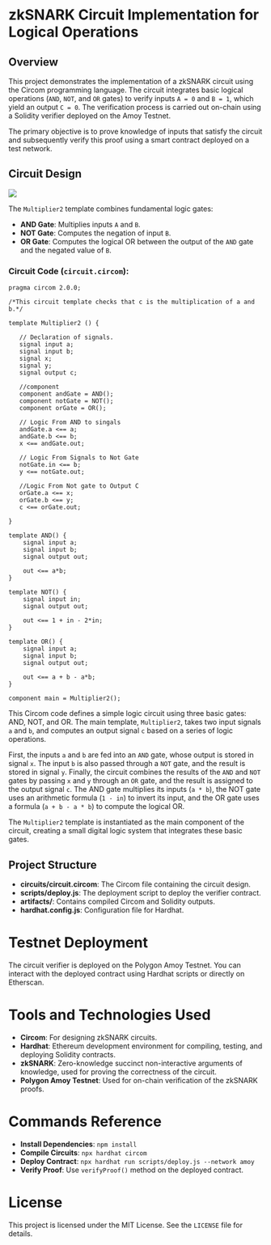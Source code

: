 # zkSNARK Circuit Implementation for Logical Operations

## Overview

This project demonstrates the implementation of a zkSNARK circuit using the Circom programming language. The circuit integrates basic logical operations (`AND`, `NOT`, and `OR` gates) to verify inputs `A = 0` and `B = 1`, which yield an output `C = 0`. The verification process is carried out on-chain using a Solidity verifier deployed on the Amoy Testnet.

The primary objective is to prove knowledge of inputs that satisfy the circuit and subsequently verify this proof using a smart contract deployed on a test network.

## Circuit Design

<img src="https://authoring.metacrafters.io/assets/cms/Assessment_b05f6ed658.png?updated_at=2023-02-24T00:00:37.278Z">

The `Multiplier2` template combines fundamental logic gates:

- **AND Gate**: Multiplies inputs `A` and `B`.
- **NOT Gate**: Computes the negation of input `B`.
- **OR Gate**: Computes the logical OR between the output of the `AND` gate and the negated value of `B`.

### Circuit Code (`circuit.circom`):

```circom
pragma circom 2.0.0;

/*This circuit template checks that c is the multiplication of a and b.*/  

template Multiplier2 () {  

   // Declaration of signals.  
   signal input a;  
   signal input b;
   signal x;  
   signal y;  
   signal output c;

   //component
   component andGate = AND();
   component notGate = NOT();
   component orGate = OR();

   // Logic From AND to singals
   andGate.a <== a;
   andGate.b <== b;
   x <== andGate.out;

   // Logic From Signals to Not Gate 
   notGate.in <== b;
   y <== notGate.out;

   //Logic From Not gate to Output C
   orGate.a <== x;
   orGate.b <== y;
   c <== orGate.out;

}

template AND() {
    signal input a;
    signal input b;
    signal output out;

    out <== a*b;
}

template NOT() {
    signal input in;
    signal output out;

    out <== 1 + in - 2*in;
}

template OR() {
    signal input a;
    signal input b;
    signal output out;

    out <== a + b - a*b;
}

component main = Multiplier2();
```
This Circom code defines a simple logic circuit using three basic gates: AND, NOT, and OR. 
The main template, `Multiplier2`, takes two input signals `a` and `b`, and computes an output signal `c` based on a series of logic operations. 

First, the inputs `a` and `b` are fed into an `AND` gate, whose output is stored in signal `x`. The input `b` is also passed through a `NOT` gate, and the result is stored in signal `y`. 
Finally, the circuit combines the results of the `AND` and `NOT` gates by passing `x` and `y` through an `OR` gate, and the result is assigned to the output signal `c`. The AND gate multiplies its inputs (`a * b`), the NOT gate uses an arithmetic formula (`1 - in`) to invert its input, and the OR gate uses a formula (`a + b - a * b`) to compute the logical OR. 

The `Multiplier2` template is instantiated as the main component of the circuit, creating a small digital logic system that integrates these basic gates.


## Project Structure

- **circuits/circuit.circom**: The Circom file containing the circuit design.
- **scripts/deploy.js**: The deployment script to deploy the verifier contract.
- **artifacts/**: Contains compiled Circom and Solidity outputs.
- **hardhat.config.js**: Configuration file for Hardhat.

# Testnet Deployment

The circuit verifier is deployed on the Polygon Amoy Testnet. You can interact with the deployed contract using Hardhat scripts or directly on Etherscan.

# Tools and Technologies Used

- **Circom**: For designing zkSNARK circuits.
- **Hardhat**: Ethereum development environment for compiling, testing, and deploying Solidity contracts.
- **zkSNARK**: Zero-knowledge succinct non-interactive arguments of knowledge, used for proving the correctness of the circuit.
- **Polygon Amoy Testnet**: Used for on-chain verification of the zkSNARK proofs.

# Commands Reference

- **Install Dependencies**: `npm install`
- **Compile Circuits**: `npx hardhat circom`
- **Deploy Contract**: `npx hardhat run scripts/deploy.js --network amoy`
- **Verify Proof**: Use `verifyProof()` method on the deployed contract.

# License

This project is licensed under the MIT License. See the `LICENSE` file for details.
